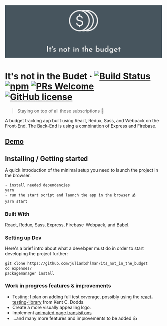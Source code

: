 ![Logo of the project](public/images/twitter_header_photo_1.png)

# It's not in the Budet &middot; [![Build Status](https://img.shields.io/travis/npm/npm/latest.svg?style=flat-square)](https://travis-ci.org/npm/npm) [![npm](https://img.shields.io/npm/v/npm.svg?style=flat-square)](https://www.npmjs.com/package/npm) [![PRs Welcome](https://img.shields.io/badge/PRs-welcome-brightgreen.svg?style=flat-square)](http://makeapullrequest.com) [![GitHub license](https://img.shields.io/badge/license-MIT-blue.svg?style=flat-square)](https://github.com/your/your-project/blob/master/LICENSE)

> Staying on top of all those subscriptions 🙂

A budget tracking app built using React, Redux, Sass, and Webpack on the Front-End. The Back-End is using a combination of Express and
Firebase.

## [Demo](https://its-not-in-the-budget.herokuapp.com/)

## Installing / Getting started

A quick introduction of the minimal setup you need to launch the project in the browser.

```shell
- install needed dependencies
yarn
- run the start script and launch the app in the browser 💰
yarn start
```

### Built With

React, Redux, Sass, Express, Firebase, Webpack, and Babel.

### Setting up Dev

Here's a brief intro about what a developer must do in order to start developing
the project further:

```shell
git clone https://github.com/juliankohlman/its_not_in_the_budget
cd expenses/
packagemanager install
```

### Work in progress features & improvements

- Testing: I plan on adding full test coverage, possibly using the [react-testing-library](https://github.com/kentcdodds/react-testing-library) from Kent C. Dodds.
- Create a more visually appealing logo.
- Implement [animated page transisitions](https://veerasundar.com/blog/2018/12/how-to-animate-page-transition-in-react-using-styled-components/?utm_campaign=React%2BNewsletter&utm_medium=email&utm_source=React_Newsletter_144)
- ...and many more features and improvements to be added 👍
